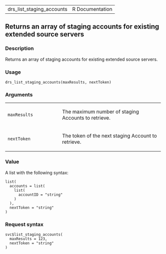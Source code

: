 <table style="width: 100%;">
<tbody>
<tr class="odd">
<td>drs_list_staging_accounts</td>
<td style="text-align: right;">R Documentation</td>
</tr>
</tbody>
</table>

## Returns an array of staging accounts for existing extended source servers

### Description

Returns an array of staging accounts for existing extended source
servers.

### Usage

    drs_list_staging_accounts(maxResults, nextToken)

### Arguments

<table>
<colgroup>
<col style="width: 35%" />
<col style="width: 65%" />
</colgroup>
<tbody>
<tr class="odd">
<td><code
id="drs_list_staging_accounts_:_maxResults">maxResults</code></td>
<td><p>The maximum number of staging Accounts to retrieve.</p></td>
</tr>
<tr class="even">
<td><code
id="drs_list_staging_accounts_:_nextToken">nextToken</code></td>
<td><p>The token of the next staging Account to retrieve.</p></td>
</tr>
</tbody>
</table>

### Value

A list with the following syntax:

    list(
      accounts = list(
        list(
          accountID = "string"
        )
      ),
      nextToken = "string"
    )

### Request syntax

    svc$list_staging_accounts(
      maxResults = 123,
      nextToken = "string"
    )
